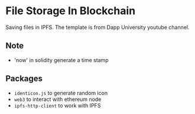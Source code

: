 # File Storage In Blockchain
Saving files in IPFS. The template is from Dapp University youtube channel.

## Note
- 'now' in solidity generate a time stamp

## Packages
- `identicon.js` to generate random icon
- `web3` to interact with ethereum node
- `ipfs-http-client` to work with IPFS